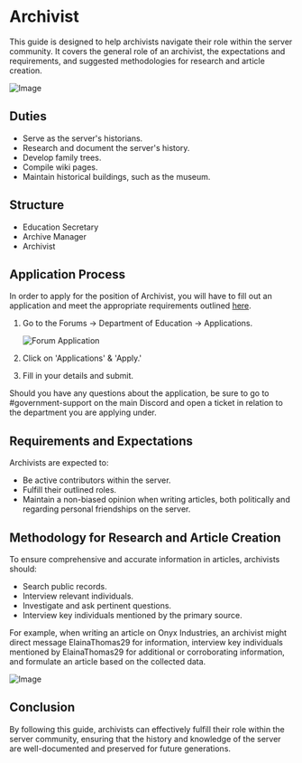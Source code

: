 # Archivist

This guide is designed to help archivists navigate their role within the server community. It covers the general role of an archivist, the expectations and requirements, and suggested methodologies for research and article creation.

![Image](https://media.discordapp.net/attachments/838356841217916989/1165660528987885578/2022-10-28_22.23.30.png?ex=6547a8f7&is=653533f7&hm=2c8a3459f564a8ce64ec42e63033a1eca851a7376363340d81c20a0805f0eb91&=&width=1266&height=671)

## Duties

- Serve as the server's historians.
- Research and document the server's history.
- Develop family trees.
- Compile wiki pages.
- Maintain historical buildings, such as the museum.

## Structure

- Education Secretary
- Archive Manager
- Archivist

## Application Process

In order to apply for the position of Archivist, you will have to fill out an application and meet the appropriate requirements outlined [here](https://www.democracycraft.net/threads/application-information.2824/).

1. Go to the Forums -> Department of Education -> Applications.
   
   ![Forum Application](https://i.imgur.com/X1fE5xe.png)

3. Click on 'Applications' & 'Apply.'
   
5. Fill in your details and submit.

Should you have any questions about the application, be sure to go to #government-support on the main Discord and open a ticket in relation to the department you are applying under.

## Requirements and Expectations

Archivists are expected to:

- Be active contributors within the server.
- Fulfill their outlined roles.
- Maintain a non-biased opinion when writing articles, both politically and regarding personal friendships on the server.

## Methodology for Research and Article Creation

To ensure comprehensive and accurate information in articles, archivists should:

- Search public records.
- Interview relevant individuals.
- Investigate and ask pertinent questions.
- Interview key individuals mentioned by the primary source.

For example, when writing an article on Onyx Industries, an archivist might direct message ElainaThomas29 for information, interview key individuals mentioned by ElainaThomas29 for additional or corroborating information, and formulate an article based on the collected data.

![Image](https://media.discordapp.net/attachments/838356841217916989/1165662199121977366/2022-10-28_02.56.44.png?ex=6547aa85&is=65353585&hm=8f7a812cf31374ee8f7055a90fe37cf460db34cddbedd203e4170f252ba689ea&=&width=1266&height=671)

## Conclusion

By following this guide, archivists can effectively fulfill their role within the server community, ensuring that the history and knowledge of the server are well-documented and preserved for future generations.
